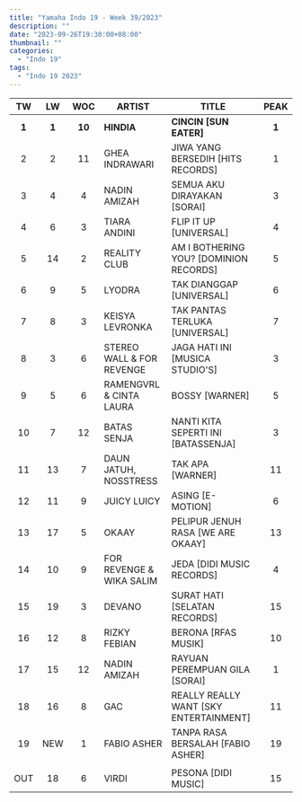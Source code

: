 ```yaml
---
title: "Yamaha Indo 19 - Week 39/2023"
description: ""
date: "2023-09-26T19:30:00+08:00"
thumbnail: ""
categories:
  - "Indo 19"
tags:
  - "Indo 19 2023"
---
```

<!--more-->
|TW|LW|WOC|ARTIST|TITLE|PEAK|
|:----:|:----:|:----:|----|----|:----:|
|**1**|**1**|**10**|**HINDIA**|**CINCIN [SUN EATER]**|**1**|
|2|2|11|GHEA INDRAWARI|JIWA YANG BERSEDIH [HITS RECORDS]|1|
|3|4|4|NADIN AMIZAH|SEMUA AKU DIRAYAKAN [SORAI]|3|
|4|6|3|TIARA ANDINI|FLIP IT UP [UNIVERSAL]|4|
|5|14|2|REALITY CLUB|AM I BOTHERING YOU? [DOMINION RECORDS]|5|
|6|9|5|LYODRA|TAK DIANGGAP [UNIVERSAL]|6|
|7|8|3|KEISYA LEVRONKA|TAK PANTAS TERLUKA [UNIVERSAL]|7|
|8|3|6|STEREO WALL & FOR REVENGE|JAGA HATI INI [MUSICA STUDIO'S]|3|
|9|5|6|RAMENGVRL & CINTA LAURA|BOSSY [WARNER]|5|
|10|7|12|BATAS SENJA|NANTI KITA SEPERTI INI [BATASSENJA]|3|
|11|13|7|DAUN JATUH, NOSSTRESS|TAK APA [WARNER]|11|
|12|11|9|JUICY LUICY|ASING [E-MOTION]|6|
|13|17|5|OKAAY|PELIPUR JENUH RASA [WE ARE OKAAY]|13|
|14|10|9|FOR REVENGE & WIKA SALIM|JEDA [DIDI MUSIC RECORDS]|4|
|15|19|3|DEVANO|SURAT HATI [SELATAN RECORDS]|15|
|16|12|8|RIZKY FEBIAN|BERONA [RFAS MUSIK]|10|
|17|15|12|NADIN AMIZAH|RAYUAN PEREMPUAN GILA [SORAI]|1|
|18|16|8|GAC|REALLY REALLY WANT [SKY ENTERTAINMENT]|11|
|19|NEW|1|FABIO ASHER|TANPA RASA BERSALAH [FABIO ASHER]|19|
| | | | | | |
|OUT|18|6|VIRDI|PESONA [DIDI MUSIC]|15|
